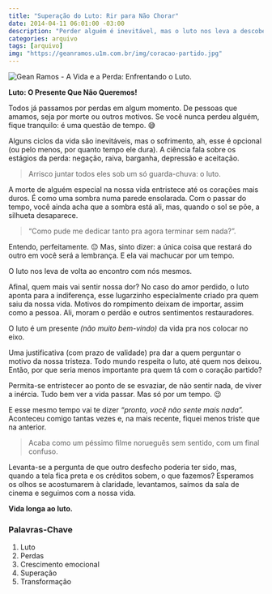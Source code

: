 ```yaml
---
title: "Superação do Luto: Rir para Não Chorar"
date: 2014-04-11 06:01:00 -03:00
description: "Perder alguém é inevitável, mas o luto nos leva a descobertas profundas."
categories: arquivo
tags: [arquivo]
img: "https://geanramos.u1m.com.br/img/coracao-partido.jpg"
---
```


![Gean Ramos - A Vida e a Perda: Enfrentando o Luto.](https://geanramos.u1m.com.br/img/coracao-partido.jpg)

**Luto: O Presente Que Não Queremos!**

Todos já passamos por perdas em algum momento. De pessoas que amamos, seja por morte ou outros motivos. Se você nunca perdeu alguém, fique tranquilo: é uma questão de tempo. 😅

Alguns ciclos da vida são inevitáveis, mas o sofrimento, ah, esse é opcional (ou pelo menos, por quanto tempo ele dura). A ciência fala sobre os estágios da perda: negação, raiva, barganha, depressão e aceitação. 
>Arrisco juntar todos eles sob um só guarda-chuva: o luto.

A morte de alguém especial na nossa vida entristece até os corações mais duros. É como uma sombra numa parede ensolarada. Com o passar do tempo, você ainda acha que a sombra está ali, mas, quando o sol se põe, a silhueta desaparece.

> “Como pude me dedicar tanto pra agora terminar sem nada?”. 

Entendo, perfeitamente. 😔 Mas, sinto dizer: a única coisa que restará do outro em você será a lembrança. E ela vai machucar por um tempo.

O luto nos leva de volta ao encontro com nós mesmos. 

Afinal, quem mais vai sentir nossa dor? No caso do amor perdido, o luto aponta para a indiferença, esse lugarzinho especialmente criado pra quem saiu da nossa vida. Motivos do rompimento deixam de importar, assim como a pessoa. Ali, moram o perdão e outros sentimentos restauradores. 

O luto é um presente *(não muito bem-vindo)* da vida pra nos colocar no eixo. 

Uma justificativa (com prazo de validade) pra dar a quem perguntar o motivo da nossa tristeza. Todo mundo respeita o luto, até quem nos deixou. Então, por que seria menos importante pra quem tá com o coração partido?

Permita-se entristecer ao ponto de se esvaziar, de não sentir nada, de viver a inércia. Tudo bem ver a vida passar. Mas só por um tempo. 😉

E esse mesmo tempo vai te dizer *“pronto, você não sente mais nada”.* Aconteceu comigo tantas vezes e, na mais recente, fiquei menos triste que na anterior.

>Acaba como um péssimo filme norueguês sem sentido, com um final confuso. 

Levanta-se a pergunta de que outro desfecho poderia ter sido, mas, quando a tela fica preta e os créditos sobem, o que fazemos? Esperamos os olhos se acostumarem à claridade, levantamos, saímos da sala de cinema e seguimos com a nossa vida.

**Vida longa ao luto.**

### Palavras-Chave
1. Luto
2. Perdas
3. Crescimento emocional
4. Superação
5. Transformação